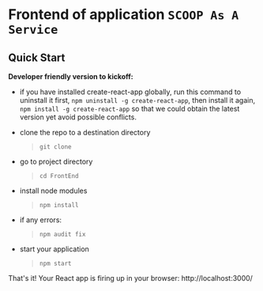 # Frontend of application `SCOOP As A Service`
## Quick Start
**Developer friendly version to kickoff:**
* if you have installed create-react-app globally, run this command to uninstall it first, `npm uninstall -g create-react-app`, then install it again, `npm install -g create-react-app` so that we could obtain the latest version yet avoid possible conflicts.

* clone the repo to a destination directory 
  > `git clone`
* go to project directory 
  > `cd FrontEnd`
* install node modules
  > `npm install`
* if any errors: 
  > `npm audit fix`
* start your application 
  > `npm start`  

That's it! Your React app is firing up in your browser: http://localhost:3000/